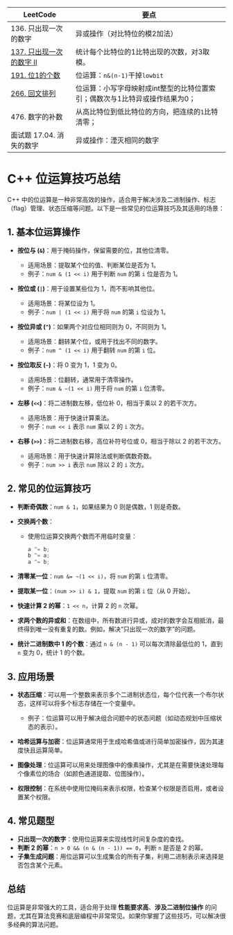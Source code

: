 |LeetCode|要点|
|-------------------------|---------------------------------|
|136. 只出现一次的数字|异或操作（对比特位的模2加法）|
|[137. 只出现一次的数字 II](https://github.com/bigwindlee/LeetCode/blob/master/0137.%20Single%20Number%20II/0137_singleNumber.h)    |统计每个比特位的1比特出现的次数，对3取模。|
|[191. 位1的个数][github-leetcode-0191]|位运算：`n&(n-1)`干掉`lowbit`|
|[266. 回文排列][github-leetcode-0266]|位运算：小写字母映射成int整型的比特位置索引；偶数次与1比特异或操作结果为0；|
|476. 数字的补数|从高比特位到低比特位的方向，把连续的`1`比特清零；|
|面试题 17.04. 消失的数字|异或操作：湮灭相同的数字|


# C++ 位运算技巧总结

C++ 中的位运算是一种非常高效的操作，适合用于解决涉及二进制操作、标志（flag）管理、状态压缩等问题。以下是一些常见的位运算技巧及其适用的场景：

## 1. 基本位运算操作

- **按位与 (`&`)**：用于掩码操作，保留需要的位，其他位清零。
  - 适用场景：提取某个位的值、判断某位是否为 1。
  - 例子：`num & (1 << i)` 用于判断 `num` 的第 `i` 位是否为 1。

- **按位或 (`|`)**：用于设置某些位为 1，而不影响其他位。
  - 适用场景：将某位设为 1。
  - 例子：`num | (1 << i)` 用于将 `num` 的第 `i` 位设为 1。

- **按位异或 (`^`)**：如果两个对应位相同则为 0，不同则为 1。
  - 适用场景：翻转某个位，或用于找出不同的数字。
  - 例子：`num ^ (1 << i)` 用于翻转 `num` 的第 `i` 位。

- **按位取反 (`~`)**：将 0 变为 1，1 变为 0。
  - 适用场景：位翻转，通常用于清零操作。
  - 例子：`num & ~(1 << i)` 用于将 `num` 的第 `i` 位清零。

- **左移 (`<<`)**：将二进制数左移，低位补 0，相当于乘以 2 的若干次方。
  - 适用场景：用于快速计算乘法。
  - 例子：`num << i` 表示 `num` 乘以 2 的 `i` 次方。

- **右移 (`>>`)**：将二进制数右移，高位补符号位或 0，相当于除以 2 的若干次方。
  - 适用场景：用于快速计算除法或判断偶数奇数。
  - 例子：`num >> i` 表示 `num` 除以 2 的 `i` 次方。

## 2. 常见的位运算技巧

- **判断奇偶数**：`num & 1`，如果结果为 0 则是偶数，1 则是奇数。

- **交换两个数**：
  - 使用位运算交换两个数而不用临时变量：
    ```cpp
    a ^= b;
    b ^= a;
    a ^= b;
    ```

- **清零某一位**：`num &= ~(1 << i)`，将 `num` 的第 `i` 位清零。

- **提取某一位**：`(num >> i) & 1`，提取 `num` 的第 `i` 位（从 0 开始）。

- **快速计算 2 的幂**：`1 << n`，计算 2 的 `n` 次幂。

- **求两个数的异或和**：在数组中，所有数进行异或，成对的数字会互相抵消，最终得到唯一没有重复的数。例如，解决“只出现一次的数字”的问题。

- **统计二进制数中 1 的个数**：通过 `n & (n - 1)` 可以每次清除最低位的 1，直到 `n` 变为 0，统计 1 的个数。

## 3. 应用场景

- **状态压缩**：可以用一个整数来表示多个二进制状态位，每个位代表一个布尔状态，这样可以将多个标志存储在一个变量中。
  - 例子：位运算可以用于解决组合问题中的状态问题（如动态规划中压缩状态的表示）。

- **哈希运算与加密**：位运算通常用于生成哈希值或进行简单加密操作，因为其速度快且运算简单。

- **图像处理**：位运算可以用来处理图像中的像素操作，尤其是在需要快速处理每个像素位的场合（如颜色通道提取、位图操作）。

- **权限控制**：在系统中使用位掩码来表示权限，检查某个权限是否启用，或者设置某个权限。

## 4. 常见题型

- **只出现一次的数字**：使用位运算来实现线性时间复杂度的查找。
- **判断 2 的幂**：`n > 0 && (n & (n - 1)) == 0`，判断 `n` 是否是 2 的幂。
- **子集生成问题**：用位运算可以生成集合的所有子集，利用二进制表示来选择是否包含某个元素。

## 总结

位运算是非常强大的工具，适合用于处理 **性能要求高**、**涉及二进制位操作** 的问题，尤其在算法竞赛和底层编程中非常常见。如果你掌握了这些技巧，可以解决很多经典的算法问题。



[github-leetcode-0191]: ../../0191.%20Number%20of%201%20Bits/0191_hammingWeight.h
[github-leetcode-0266]: ../../0266.%20Palindrome%20Permutation/0266_canPermutePalindrome.h

